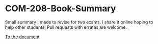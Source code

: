 # COM-208-Book-Summary

Small summary I made to revise for two exams. I share it online hoping to help other students!
Pull requests with erratas are welcome.

[To the document](./notes.md)
